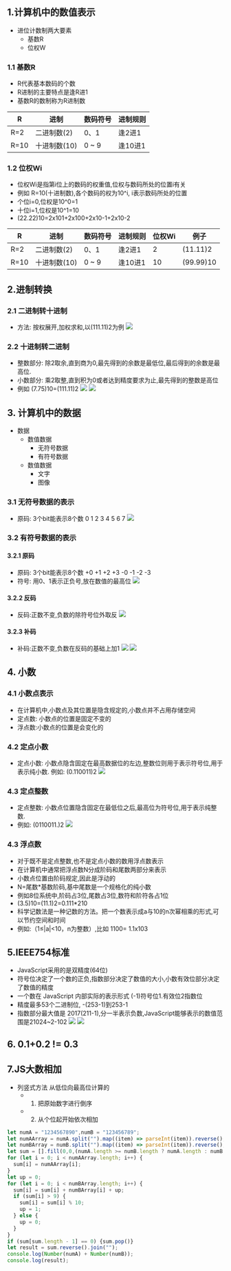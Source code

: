 ## 1.计算机中的数值表示
- 进位计数制两大要素
    - 基数R
    - 位权W
### 1.1 基数R
- R代表基本数码的个数
- R进制的主要特点是逢R进1
- 基数R的数制称为R进制数

| R | 进制 | 数码符号 | 进制规则 |
| --- | --- | --- | --- |
| R=2 | 二进制数(2) | 0、1 | 逢2进1 |
| R=10 | 十进制数(10) | 0 ~ 9 | 逢10进1 |

### 1.2 位权Wi
- 位权Wi是指第i位上的数码的权重值,位权与数码所处的位置i有关
- 例如 R=10(十进制数),各个数码的权为10^i, i表示数码所处的位置
- 个位i=0,位权是10^0=1
- 十位i=1,位权是10^1=10
- (22.22)10=2x101+2x100+2x10-1+2x10-2

| R | 进制 | 数码符号 | 进制规则 | 位权Wi | 例子 |
| --- | --- | --- | --- | --- | --- |
| R=2 | 二进制数(2) | 0、1 | 逢2进1 | 2 | (11.11)2 |
| R=10 | 十进制数(10) | 0 ~ 9 | 逢10进1 | 10 | (99.99)10 |

## 2.进制转换
### 2.1 二进制转十进制 
- 方法: 按权展开,加权求和,以(111.11)2为例
![](/public/images/1.2to10.gif)
### 2.2 十进制转二进制
- 整数部分: 除2取余,直到商为0,最先得到的余数是最低位,最后得到的余数是最高位.
- 小数部分: 乘2取整,直到积为0或者达到精度要求为止,最先得到的整数是高位
- 例如 (7.75)10=(111.11)2
![](/public/images/2to10zheng.gif)
![](/public/images/2to10xiaoshu.gif)
## 3. 计算机中的数据
- 数据
    - 数值数据
        - 无符号数据
        - 有符号数据
    - 数值数据
        - 文字
        - 图像
### 3.1 无符号数据的表示
- 原码: 3个bit能表示8个数 0 1 2 3 4 5 6 7
![](/public/images/unsigned.gif)
### 3.2 有符号数据的表示
#### 3.2.1 原码
- 原码: 3个bit能表示8个数 +0 +1 +2 +3 -0 -1 -2 -3
- 符号: 用0、1表示正负号,放在数值的最高位
![](/public/images/originalcode.gif)
#### 3.2.2 反码
- 反码:正数不变,负数的除符号位外取反
![](/public/images/completation.gif)
#### 3.2.3 补码
- 补码:正数不变,负数在反码的基础上加1
![](/public/images/bumacunzai.png)
![](/public/images/transfromnetoim.png)
## 4. 小数
### 4.1 小数点表示
- 在计算机中,小数点及其位置是隐含规定的,小数点并不占用存储空间
- 定点数: 小数点的位置是固定不变的
- 浮点数:小数点的位置是会变化的
### 4.2 定点小数
- 定点小数: 小数点隐含固定在最高数据位的左边,整数位则用于表示符号位,用于表示纯小数. 例如: (0.110011)2
![](/public/images/dingdianxiaoshu.png)
### 4.3 定点整数
- 定点整数: 小数点位置隐含固定在最低位之后,最高位为符号位,用于表示纯整数.
- 例如: (0110011.)2
![](/public/images/dingdiaozhengshu.png)
### 4.3 浮点数
- 对于既不是定点整数,也不是定点小数的数用浮点数表示
- 在计算机中通常把浮点数N分成阶码和尾数两部分来表示
- 小数点位置由阶码规定,因此是浮动的
- N=尾数*基数阶码,基中尾数是一个规格化的纯小数
- 例如8位系统中,阶码占3位,尾数占3位,数符和阶符各占1位
- (3.5)10=(11.1)2=0.111*210
- 科学记数法是一种记数的方法。把一个数表示成a与10的n次幂相乘的形式,可以节约空间和时间
- 例如:（1≤|a|<10，n为整数）,比如 1100= 1.1x103
## 5.IEEE754标准 
- JavaScript采用的是双精度(64位)
- 符号位决定了一个数的正负,指数部分决定了数值的大小,小数有效位部分决定了数值的精度
- 一个数在 JavaScript 内部实际的表示形式 (-1)符号位1.有效位2指数位
- 精度最多53个二进制位, -(253-1)到253-1
- 指数部分最大值是 2017(211-1),分一半表示负数,JavaScript能够表示的数值范围是21024~2-102
![](/public/images/float1.png)
![](/public/images/float2.png)
## 6. 0.1+0.2 != 0.3
## 7.JS大数相加
- 列竖式方法 从低位向最高位计算的
    - 1. 把原始数字进行倒序
    - 2. 从个位起开始依次相加
```js
let numA = "1234567890",numB = "123456789";
let numAArray = numA.split("").map((item) => parseInt(item)).reverse();
let numBArray = numB.split("").map((item) => parseInt(item)).reverse();
let sum = [].fill(0,0,(numA.length >= numB.length ? numA.length : numB.length) + 1);
for (let i = 0; i < numAArray.length; i++) {
  sum[i] = numAArray[i];
}
let up = 0;
for (let i = 0; i < numBArray.length; i++) {
  sum[i] = sum[i] + numBArray[i] + up;
  if (sum[i] > 9) {
    sum[i] = sum[i] % 10;
    up = 1;
  } else {
    up = 0;
  }
}
if (sum[sum.length - 1] == 0) {sum.pop()}
let result = sum.reverse().join("");
console.log(Number(numA) + Number(numB));
console.log(result);
```